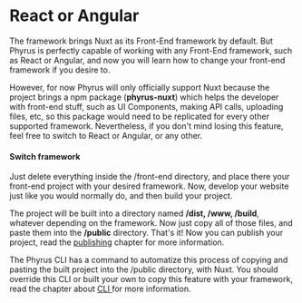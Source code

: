 # React or Angular

The framework brings Nuxt as its Front-End framework by default. But Phyrus is perfectly capable of working with any Front-End framework, such as React or Angular, and now you will learn how to change your front-end framework if you desire to.

However, for now Phyrus will only officially support Nuxt because the project brings a npm package (**phyrus-nuxt**) which helps the developer with front-end stuff, such as UI Components, making API calls, uploading files, etc, so this package would need to be replicated for every other supported framework. Nevertheless, if you don't mind losing this feature, feel free to switch to React or Angular, or any other.

#### Switch framework

Just delete everything inside the /front-end directory, and place there your front-end project with your desired framework. Now, develop your website just like you would normally do, and then build your project.

The project will be built into a directory named **/dist, /www, /build**, whatever depending on the framework. Now just copy all of those files, and paste them into the **/public** directory. That's it! Now you can publish your project, read the [publishing](publishing.md) chapter for more information.

The Phyrus CLI has a command to automatize this process of copying and pasting the built project into the /public directory, with Nuxt. You should override this CLI or built your own to copy this feature with your framework, read the chapter about [CLI ](broken-reference)for more information.

